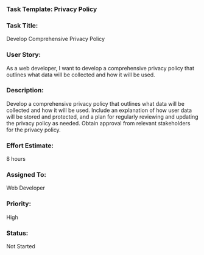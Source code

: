 ### Task Template: Privacy Policy

### Task Title: 
Develop Comprehensive Privacy Policy

### User Story: 
As a web developer, I want to develop a comprehensive privacy policy that outlines what data will be collected and how it will be used.

### Description: 
Develop a comprehensive privacy policy that outlines what data will be collected and how it will be used. Include an explanation of how user data will be stored and protected, and a plan for regularly reviewing and updating the privacy policy as needed. Obtain approval from relevant stakeholders for the privacy policy.

### Effort Estimate: 
8 hours

### Assigned To: 
Web Developer

### Priority: 
High

### Status: 
Not Started